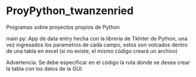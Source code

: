 # ProyPython_twanzenried
Programas sobre proyectos propios de Python

main py: App de data entry hecha con la libreria de TkInter de Python, una vez ingresados los parametros de cada campo, estos son volcados
dentro de una tabla en excel (si no existe, el mismo código creará un archivo)

Advertencia: Se debe especificar en el código la ruta donde se desea crear la tabla con los datos de la GUI.
